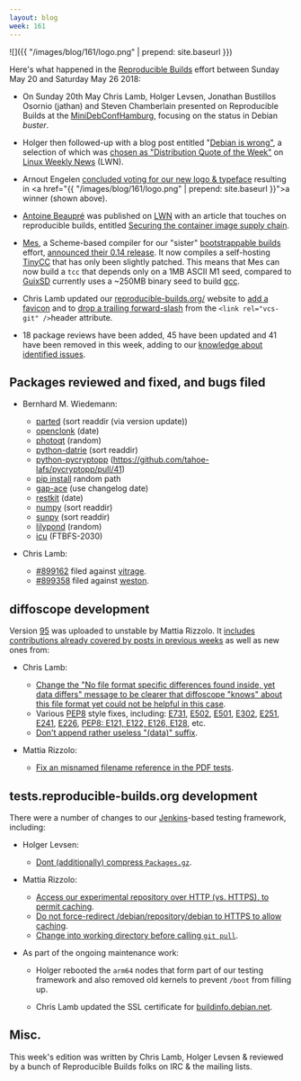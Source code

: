 ```yaml
---
layout: blog
week: 161
---
```


![]({{ "/images/blog/161/logo.png" | prepend: site.baseurl }})

Here's what happened in the [Reproducible Builds](https://reproducible-builds.org) effort between Sunday May 20 and Saturday May 26 2018:

* On Sunday 20th May Chris Lamb, Holger Levsen, Jonathan Bustillos Osornio (jathan) and Steven Chamberlain presented on Reproducible Builds at the [MiniDebConfHamburg](https://wiki.debian.org/DebianEvents/de/2018/MiniDebConfHamburg), focusing on the status in Debian *buster*.

* Holger then followed-up with a blog post entitled "[Debian is wrong"](http://layer-acht.org/thinking/blog/20180520-Debian-is-wrong/), a selection of which was [chosen as "Distribution Quote of the Week"](https://lwn.net/Articles/755093/) on [Linux Weekly News](https://lwn.net) (LWN).

* Arnout Engelen [concluded voting for our new logo & typeface](https://lists.reproducible-builds.org/pipermail/rb-general/2018-May/000981.html) resulting in <a href="{{ "/images/blog/161/logo.png" | prepend: site.baseurl }}">a winner</a> (shown above).


* [Antoine Beaupré](https://anarc.at/) was published on [LWN](https://lwn.net/) with an article that touches on reproducible builds, entitled [Securing the container image supply chain](https://lwn.net/Articles/754443/).

* [Mes](https://gitlab.com/janneke/mes), a Scheme-based compiler for our "sister" [bootstrappable builds](http://bootstrappable.org) effort, [announced their 0.14 release](https://lists.reproducible-builds.org/pipermail/rb-general/2018-May/000983.html). It now compiles a self-hosting [TinyCC](https://bellard.org/tcc/) that has only been slightly patched. This means that Mes can now build a `tcc` that depends only on a 1MB ASCII M1 seed, compared to [GuixSD](https://www.gnu.org/software/guix/) currently uses a ~250MB binary seed to build [gcc](https://gcc.gnu.org/).

* Chris Lamb updated our [reproducible-builds.org/](https://reproducible-builds.org/) website to [add a favicon](https://salsa.debian.org/reproducible-builds/reproducible-website/commit/3d2189e) and to [drop a trailing forward-slash](https://salsa.debian.org/reproducible-builds/reproducible-website/commit/d2afd1f) from the `<link rel="vcs-git" />`header attribute.

* 18 package reviews have been added, 45 have been updated and 41 have been removed in this week, adding to our [knowledge about identified issues](https://tests.reproducible-builds.org/debian/index_issues.html).

Packages reviewed and fixed, and bugs filed
-------------------------------------------

* Bernhard M. Wiedemann:
    * [parted](https://build.opensuse.org/request/show/611893) (sort readdir (via version update))
    * [openclonk](https://build.opensuse.org/request/show/612217) (date)
    * [photoqt](https://build.opensuse.org/request/show/612224) (random)
    * [python-datrie](https://build.opensuse.org/request/show/612228) (sort readdir)
    * [python-pycryptopp](https://build.opensuse.org/request/show/612261) (https://github.com/tahoe-lafs/pycryptopp/pull/41)
    * [pip install](https://bugzilla.opensuse.org/show_bug.cgi?id=1094323) random path
    * [gap-ace](https://github.com/gap-packages/ace/pull/15) (use changelog date)
    * [restkit](https://github.com/benoitc/restkit/pull/145) (date)
    * [numpy](https://github.com/numpy/numpy/pull/11163) (sort readdir)
    * [sunpy](https://github.com/sunpy/sunpy/pull/2637) (sort readdir)
    * [lilypond](https://sourceforge.net/p/testlilyissues/issues/5328/) (random)
    * [icu](https://ssl.icu-project.org/trac/ticket/13791) (FTBFS-2030)

* Chris Lamb:
    * [#899162](https://bugs.debian.org/899162) filed against [vitrage](https://tracker.debian.org/pkg/vitrage).
    * [#899358](https://bugs.debian.org/899358) filed against [weston](https://tracker.debian.org/pkg/weston).


diffoscope development
----------------------

Version [95](https://tracker.debian.org/news/958804/accepted-diffoscope-95-source-into-unstable/) was uploaded to unstable by Mattia Rizzolo. It [includes contributions already covered by posts in previous weeks](https://salsa.debian.org/reproducible-builds/diffoscope/commits/95) as well as new ones from:

* Chris Lamb:

    * [Change the "No file format specific differences found inside, yet data differs" message to be clearer that diffoscope "knows" about this file format yet could not be helpful in this case](https://salsa.debian.org/reproducible-builds/diffoscope/commit/c8198fc).
    * Various [PEP8](https://www.python.org/dev/peps/pep-0008/) style fixes, including: [E731](https://salsa.debian.org/reproducible-builds/diffoscope/commit/c3426f6), [E502](https://salsa.debian.org/reproducible-builds/diffoscope/commit/6ce0b75), [E501](https://salsa.debirg/reproducible-builds/diffoscope/commit/8ea7501), [E302](https://salsa.debian.org/reproducible-builds/diffoscope/commit/055cae5), [E251](https://salsa.debian.org/reproducible-builiffoscope/commit/3c4a5e9), [E241](https://salsa.debian.org/reproducible-builds/diffoscope/commit/3999100), [E226](https://salsa.debian.org/reproducible-builds/diffoscope/commit/b89e1), [PEP8: E121, E122, E126, E128](https://salsa.debian.org/reproducible-builds/diffoscope/commit/28aa66e), etc.
    * [Don't append rather useless "(data)" suffix](https://salsa.debian.org/reproducible-builds/diffoscope/commit/59b41a2).

* Mattia Rizzolo:

    * [Fix an misnamed filename reference in the PDF tests](https://salsa.debian.org/reproducible-builds/diffoscope/commit/9662cf9).


tests.reproducible-builds.org development
-----------------------------------------

There were a number of changes to our [Jenkins](https://jenkins.io/)-based testing framework, including:

* Holger Levsen:

    * [Dont (additionally) compress `Packages.gz`](https://salsa.debian.org/qa/jenkins.debian.net/commit/22c41491).

* Mattia Rizzolo:

    * [Access our experimental repository over HTTP (vs. HTTPS), to permit caching](https://salsa.debian.org/qa/jenkins.debian.net/commit/371ae80e).
    * [Do not force-redirect /debian/repository/debian to HTTPS to allow caching](https://salsa.debian.org/qa/jenkins.debian.net/commit/4147a4fb).
    * [Change into working directory before calling `git pull`](https://salsa.debian.org/qa/jenkins.debian.net/commit/400f4610).

* As part of the ongoing maintenance work:

  * Holger rebooted the `arm64` nodes that form part of our testing framework and also removed old kernels to prevent `/boot` from filling up.

  * Chris Lamb updated the SSL certificate for [buildinfo.debian.net](https://buildinfo.debian.net/).


Misc.
-----

This week's edition was written by Chris Lamb, Holger Levsen & reviewed by a bunch of Reproducible Builds folks on IRC & the mailing lists.
